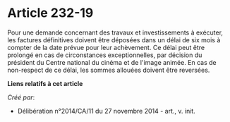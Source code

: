 # Article 232-19

Pour une demande concernant des travaux et investissements à exécuter, les factures définitives doivent être déposées dans un
délai de six mois à compter de la date prévue pour leur achèvement. Ce délai peut être prolongé en cas de circonstances
exceptionnelles, par décision du président du Centre national du cinéma et de l'image animée. En cas de non-respect de ce
délai, les sommes allouées doivent être reversées.

**Liens relatifs à cet article**

_Créé par_:

  - Délibération n°2014/CA/11 du 27 novembre 2014 - art., v. init.
